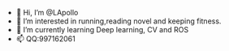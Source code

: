 - 👋 Hi, I’m @LApollo
- 👀 I’m interested in running,reading novel and keeping fitness.
- 🌱 I’m currently learning Deep learning, CV and ROS
- 📫 QQ:997162061

<!---
LApollo/LApollo is a ✨ special ✨ repository because its `README.md` (this file) appears on your GitHub profile.
You can click the Preview link to take a look at your changes.
--->
